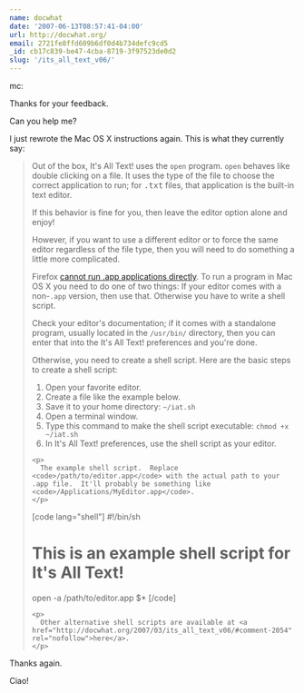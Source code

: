 ```yaml
---
name: docwhat
date: '2007-06-13T08:57:41-04:00'
url: http://docwhat.org/
email: 2721fe8ffd609b6df0d4b734defc9cd5
_id: cb17c839-be47-4cba-8719-3f97523de0d2
slug: '/its_all_text_v06/'
---
```


mc:

Thanks for your feedback.

Can you help me?

I just rewrote the Mac OS X instructions again. This is what they currently
say:

<blockquote>
    <p>
      Out of the box, <span class="iat">It's All Text!</span> uses the <code>open</code> program. <code>open</code> behaves like double clicking on a file.  It uses the type of the file to choose the correct application to run;  for <tt>.txt</tt> files, that application is the built-in text editor.
    </p>
    <p>
      If this behavior is fine for you, then leave the editor option alone and enjoy!
    </p>
    <p>
      However, if you want to use a different editor or to force the same editor regardless of the file type, then you will need to do something a little more complicated.
    </p>
    <p>
      Firefox <a href="https://bugzilla.mozilla.org/show_bug.cgi?id=307463" rel="nofollow">cannot run .app applications directly</a>.  To run a program in Mac OS X you need to do one of two things:  If your editor comes with a non-<code>.app</code> version, then use that.  Otherwise you have to write a shell script.
    </p>
    <p>
      Check your editor's documentation; if it comes with a standalone program, usually located in the <code>/usr/bin/</code> directory, then you can enter that into the <span class="iat">It's All Text!</span> preferences and you're done.
    </p>
    <p>
      Otherwise, you need to create a shell script.  Here are the basic steps to create a shell script:
    </p>
    <ol>
      <li> Open your favorite editor. </li>
      <li> Create a file like the example below. </li>
      <li> Save it to your home directory: <code>~/iat.sh</code> </li>
      <li> Open a terminal window. </li>
      <li> Type this command to make the shell script executable: <code>chmod +x ~/iat.sh</code> </li>
      <li> In <span class="iat">It's All Text!</span> preferences, use the shell script as your editor. </li>
    </ol>

    <p>
      The example shell script.  Replace <code>/path/to/editor.app</code> with the actual path to your .app file.  It'll probably be something like <code>/Applications/MyEditor.app</code>.
    </p>

[code lang="shell"] #!/bin/sh

# This is an example shell script for It's All Text!

open -a /path/to/editor.app \$\* [/code]

    <p>
      Other alternative shell scripts are available at <a href="http://docwhat.org/2007/03/its_all_text_v06/#comment-2054" rel="nofollow">here</a>.
    </p>

</blockquote>

Thanks again.

Ciao!
